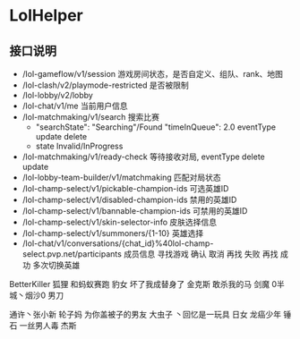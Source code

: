 # LolHelper

## 接口说明

- /lol-gameflow/v1/session 游戏房间状态，是否自定义、组队、rank、地图
- /lol-clash/v2/playmode-restricted 是否被限制
- /lol-lobby/v2/lobby
- /lol-chat/v1/me   当前用户信息
- /lol-matchmaking/v1/search 搜索比赛
  - "searchState": "Searching"/Found "timeInQueue": 2.0 eventType update delete
  - state Invalid/InProgress
- /lol-matchmaking/v1/ready-check 等待接收对局, eventType delete update
- /lol-lobby-team-builder/v1/matchmaking 匹配对局状态
- /lol-champ-select/v1/pickable-champion-ids 可选英雄ID
- /lol-champ-select/v1/disabled-champion-ids 禁用的英雄ID
- /lol-champ-select/v1/bannable-champion-ids 可禁用的英雄ID
- /lol-champ-select/v1/skin-selector-info 皮肤选择信息
- /lol-champ-select/v1/summoners/{1-10} 英雄选择
- /lol-chat/v1/conversations/{chat_id}%40lol-champ-select.pvp.net/participants 成员信息
寻找游戏
确认
取消
再找
失败
再找
成功
多次切换英雄

BetterKiller 狐狸
和蚂蚁赛跑 豹女
坏了我成替身了 金克斯
敢杀我的马  剑魔
0半城丶烟沙0 男刀

通许丶张小新 轮子妈
为你盖被子的男友 大虫子
丶回忆是一玩具 日女
龙癌少年 锤石
一丝男人毒 杰斯
